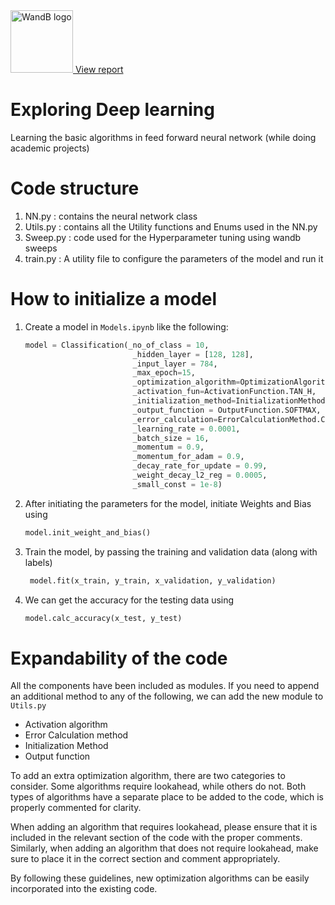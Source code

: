 <a href="https://wandb.ai/madhes23/CS6910_Assignment-1/reports/Report-Assignment-1-CS6910---VmlldzozODI2Njkz" target="_blank">
  <img src="https://assets.website-files.com/5ac6b7f2924c656f2b13a88c/60de02f3843862bd5d482a51_weights-and-biases-logo-black.svg" alt="WandB logo" width="100">
  View report
</a>

# Exploring Deep learning
Learning the basic algorithms in feed forward neural network (while doing academic projects)

# Code structure
1. NN.py : contains the neural network class
2. Utils.py : contains all the Utility functions and Enums used in the NN.py
3. Sweep.py : code used for the Hyperparameter tuning using wandb sweeps
4. train.py : A utility file to configure the parameters of the model and run it

# How to initialize a model
1. Create a model in ```Models.ipynb``` like the following: 
    ```python
    model = Classification(_no_of_class = 10, 
                            _hidden_layer = [128, 128],
                            _input_layer = 784,
                            _max_epoch=15,
                            _optimization_algorithm=OptimizationAlgorithm.ADAM,
                            _activation_fun=ActivationFunction.TAN_H,
                            _initialization_method=InitializationMethod.UNIFORM_XAVIER,
                            _output_function = OutputFunction.SOFTMAX,
                            _error_calculation=ErrorCalculationMethod.CROSS_ENTROPY,
                            _learning_rate = 0.0001,
                            _batch_size = 16,
                            _momentum = 0.9,
                            _momentum_for_adam = 0.9,
                            _decay_rate_for_update = 0.99,
                            _weight_decay_l2_reg = 0.0005,
                            _small_const = 1e-8)
    ```
2. After initiating the parameters for the model, initiate Weights and Bias using
   ```python
   model.init_weight_and_bias()
   ```
3. Train the model, by passing the training and validation data (along with labels)
   ```python
    model.fit(x_train, y_train, x_validation, y_validation)
   ```
4. We can get the accuracy for the testing data using 
   ```python
   model.calc_accuracy(x_test, y_test)
   ```

# Expandability of the code
All the components have been included as modules. If you need to append an additional method to any of the following, we can add the new module to ```Utils.py```
* Activation algorithm
* Error Calculation method
* Initialization Method
* Output function
  
To add an extra optimization algorithm, there are two categories to consider. Some algorithms require lookahead, while others do not. Both types of algorithms have a separate place to be added to the code, which is properly commented for clarity.

When adding an algorithm that requires lookahead, please ensure that it is included in the relevant section of the code with the proper comments. Similarly, when adding an algorithm that does not require lookahead, make sure to place it in the correct section and comment appropriately.

By following these guidelines, new optimization algorithms can be easily incorporated into the existing code.
